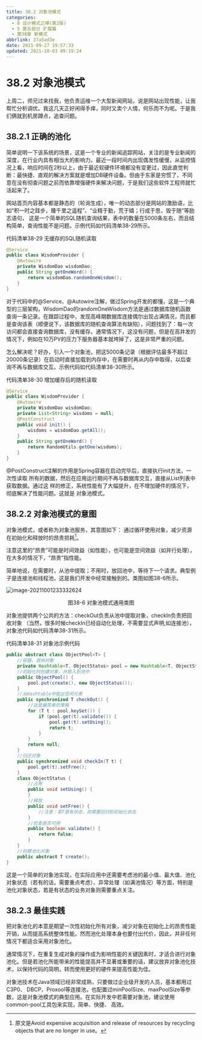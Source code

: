 ```yaml
---
title: 38.2 对象池模式
categories: 
  - 8 设计模式之禅(第2版)
  - 5 第五部分 扩展篇
  - 第38章 新模式
abbrlink: 37a5ad3e
date: 2021-09-27 19:57:33
updated: 2021-10-03 09:19:24
---
```

# 38.2 对象池模式
上周二，师兄过来找我，他负责运维一个大型新闻网站，说是网站出现性能，让我帮忙分析调优。我这几天正好闲得手痒，同时又卖个人情，何乐而不为呢。于是我们俩就到机房蹲点，追查问题。

## 38.2.1 正确的池化
简单说明一下该系统的场景，这是一个专业的新闻追踪网站，关注的是专业新闻的深度，在行业内具有相当大的影响力。最近一段时间内出现偶发性缓慢，从监控情况上看，响应时间在2秒以上，由于最近软硬件环境都没有变更过，因此直觉判断：最快捷、直观的解决方案就是增加DB硬件设备。但由于东家是穷惯了，不同意在没有彻查问题之前而依靠增强硬件来解决问题，于是我们这些软件工程师就忙活起来了。

网站首页内容基本都是静态的（轮询生成），唯一的动态部分是网站的激励语，比如“积一时之跬步，臻千里之遥程”、“业精于勤，荒于嬉；行成于思，毁于随”等励志语句， 这是一个简单的SQL随机查询结果，表中的数量在5000条左右，而且结构简单，查询性能不是问题。示例代码如代码清单38-29所示。

代码清单38-29 无缓存的SQL随机读取
```java
@Service
public class WisdomProvider {
    @Autowire
    private WisdomDao wisdomDao;
    public String getOneWord() {
        return wisdomDao.randomOneWisdom();
    }
}
```
对于代码中的@Service、@Autowire注解，做过Spring开发的都懂，这是一个典型的三层架构，WisdomDao的randomOneWisdom方法是通过数据库随机函数查询一条记录。在跟踪过程中，发现高峰期数据库连接偶尔出现占满情况，而且都是查询该表（顺便说下，该数据库的随机查询算法有缺陷），问题找到了：每一次访问都会直接查询数据库，没有缓存。通常情况下，这没有问题，但是在高并发的情况下，例如在10万PV的压力下服务器基本就垮掉了，这是非常严重的问题。

怎么解决呢？好办，引入一个对象池，把这5000条记录（根据评估最多不超过20000条记录）在启动时直接加载到内存中，在需要时再从内存中取得，以后查询不再与数据库交互。示例代码如代码清单38-30所示。

代码清单38-30 增加缓存后的随机读取
```java
@Service
public class WisdomProvider {
    @Autowire
    private WisdomDao wisdomDao;
    private List<String> wisdoms = null;
    @PostConstruct
    public void init() {
        wisdoms = wisdomDao.getAll();
    }
    public String getOneWord() {
        return RandomUtils.getOne(wisdoms);
    }
}
```
@PostConstruct注解的作用是Spring容器在启动完毕后，直接执行init方法，一次性读取 所有的数据，然后在应用运行期间不再与数据库交互，直接从List列表中获取数据。通过这 样的修正，系统性能有了大幅提升，在不增加硬件的情况下，彻底解决了性能问题。这就是 对象池模式。

## 38.2.2 对象池模式的意图
对象池模式，或者称为对象池服务，其意图如下： 
通过循环使用对象，减少资源在初始化和释放时的昂贵损耗[^1]。

注意这里的“昂贵”可能是时间效益（如性能），也可能是空间效益（如并行处理），在大多的情况下，“昂贵”指性能。

简单地说，在需要时，从池中提取；不用时，放回池中，等待下一个请求。典型例子是连接池和线程池，这是我们开发中经常接触到的。类图如图38-6所示。

![image-20211001233332624](https://gitee.com/XiaoLan223/images/raw/master/Blog/Sum/20211001233332.png)

<center>图38-6 对象池模式通用类图</center>

对象池提供两个公共的方法：checkOut负责从池中提取对象，checkIn负责把回收对象 （当然，很多时候checkIn已经自动化处理，不需要显式声明,如连接池），对象池代码如代码清单38-31所示。

代码清单38-31 对象池示例代码
```java
public abstract class ObjectPool<T> {
    //容器，容纳对象
    private Hashtable<T, ObjectStatus> pool = new Hashtable<T, ObjectStatus>();
    //初始化时创建对象，并放入到池中
    public ObjectPool() {
        pool.put(create(), new ObjectStatus());
    }
    //从Hashtable中取出空闲元素
    public synchronized T checkOut() {
        //这是最简单的策略
        for (T t : pool.keySet()) {
            if (pool.get(t).validate()) {
                pool.get(t).setUsing();
                return t;
            }
        }
        return null;
    }
    //归还对象
    public synchronized void checkIn(T t) {
        pool.get(t).setFree();
    }
    class ObjectStatus {
        //占用
        public void setUsing() {
        }
        //释放
        public void setFree() {
            //注意：若T是有状态，则需要回归到初始化状态
        }
        //检查是否可用
        public boolean validate() {
            return false;
        }
    }
    //创建池化对象
    public abstract T create();
}
```
这是一个简单的对象池实现，在实际应用中还需要考虑池的最小值、最大值、池化对象状态（若有的话，需要重点考虑）、异常处理（如满池情况）等方面，特别是池化对象状态，若是有状态的业务对象则需要重点关注。

## 38.2.3 最佳实践
把对象池化的本意是期望一次性初始化所有对象，减少对象在初始化上的昂贵性能开销，从而提高系统整体性能。然而池化处理本身也要付出代价，因此，并非任何情况下都适合采用对象池化。

通常情况下，在重复生成对象的操作成为影响性能的关键因素时，才适合进行对象池化。但是若池化所能带来的性能提高并不显著或重要的话，建议放弃对象池化技术，以保持代码的简明，转而使用更好的硬件来提高性能为佳。

对象池技术在Java领域已经非常成熟，只要做过企业级开发的人员，基本都用过C3P0、 DBCP、Proxool等连接池，也配置过minPoolSize、maxPoolSize等参数，这是对象池模式的典型应用。在实际开发中若需要对象池，建议使用common-pool工具包来实现，简单、快捷、 高效。

[^1]: 原文是Avoid expensive acquisition and release of resources by recycling objects that are no longer in use。
